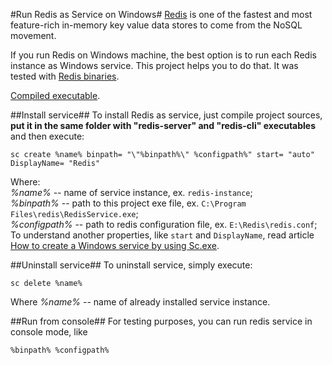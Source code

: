 #Run Redis as Service on Windows#
[Redis](http://redis.io/) is one of the fastest and most feature-rich in-memory key value data stores to come from the NoSQL movement.

If you run Redis on Windows machine, the best option is to run each Redis instance as Windows service. This project helps you to do that. It was tested with [Redis binaries](https://github.com/dmajkic/redis/downloads).

[Compiled executable](https://github.com/downloads/kcherenkov/redis-windows-service/RedisService.exe).

##Install service##
To install Redis as service, just compile project sources, **put it in the same folder with "redis-server" and "redis-cli" executables** and then execute:

    sc create %name% binpath= "\"%binpath%\" %configpath%" start= "auto" DisplayName= "Redis"

Where:  
*%name%* -- name of service instance, ex. `redis-instance`;  
*%binpath%* -- path to this project exe file, ex. `C:\Program Files\redis\RedisService.exe`;  
*%configpath%* -- path to redis configuration file, ex. `E:\Redis\redis.conf`;  
To understand another properties, like `start` and `DisplayName`, read article [How to create a Windows service by using Sc.exe](http://support.microsoft.com/kb/251192).

##Uninstall service##
To uninstall service, simply execute:

	sc delete %name%

Where *%name%* -- name of already installed service instance.

##Run from console##
For testing purposes, you can run redis service in console mode, like

	%binpath% %configpath%
